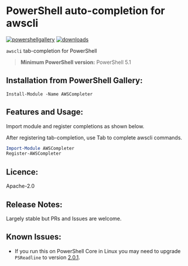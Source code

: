 # PowerShell auto-completion for awscli
[![powershellgallery](https://img.shields.io/powershellgallery/v/AWSCompleter.svg)](https://www.powershellgallery.com/packages/AWSCompleter)
[![downloads](https://img.shields.io/powershellgallery/dt/AWSCompleter.svg?label=downloads)](https://www.powershellgallery.com/packages/AWSCompleter)

`awscli` tab-completion for PowerShell
> **Minimum PowerShell version:** PowerShell 5.1

## Installation from PowerShell Gallery:
`Install-Module -Name AWSCompleter`

## Features and Usage:
Import module and register completions as shown below.

After registering tab-completion, use Tab to complete awscli commands.

``` powershell
Import-Module AWSCompleter
Register-AWSCompleter
```

## Licence:
Apache-2.0

## Release Notes:
Largely stable but PRs and Issues are welcome.

## Known Issues:
- If you run this on PowerShell Core in Linux you may need to upgrade `PSReadline` to version [2.0.1](https://www.powershellgallery.com/packages/PSReadline/2.0.1).